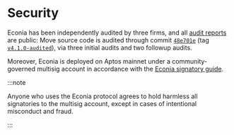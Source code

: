 # Security

Econia has been independently audited by three firms, and all [audit reports] are public:
Move source code is audited through commit [`48e701e`] (tag [`v4.1.0-audited`]), via three initial audits and two followup audits.

Moreover, Econia is deployed on Aptos mainnet under a community-governed multisig account in accordance with the [Econia signatory guide].

:::note

Anyone who uses the Econia protocol agrees to hold harmless all signatories to the multisig account, except in cases of intentional misconduct and fraud.

:::

[audit reports]: https://econia-labs.notion.site/Econia-Audit-Reports-27634e9c7d1249228e2cbc3e705a59c9
[econia signatory guide]: https://econia-labs.notion.site/Aptos-Multisig-v2-and-Econia-v4-A-Signatory-s-Guide-to-On-Chain-Governance-96da99732f744044af6a3eca88a21fac?pvs=4
[`48e701e`]: https://github.com/econia-labs/econia/commit/48e701e36775ae987ddcca880dcb6068bbe3b758
[`v4.1.0-audited`]: https://github.com/econia-labs/econia/releases/tag/v4.1.0-audited
